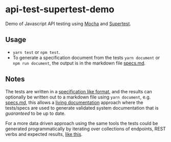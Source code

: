 # api-test-supertest-demo
Demo of Javascript API testing using [Mocha](https://mochajs.org/) and [Supertest](https://github.com/visionmedia/supertest).

## Usage
 * `yarn test` or `npm test`.
 * To generate a specification document from the tests `yarn document` or `npm run document`, the output is in the markdown file [specs.md](specs.md).

## Notes
The tests are written in a [specification like format](test/example.spec.js), and the results can optionally be written out to a markdown file using `yarn document`, e.g. [specs.md](specs.md), this allows a [living documentation](https://gojko.net/books/specification-by-example/) approach where the tests/specs are used to generate validated system documentation that is *guaranteed* to be up to date.

For a more data driven approach using the same tools the tests could be generated programmatically by iterating over collections of endpoints, REST verbs and expected results, [like this](https://mochajs.org/#dynamically-generating-tests).
